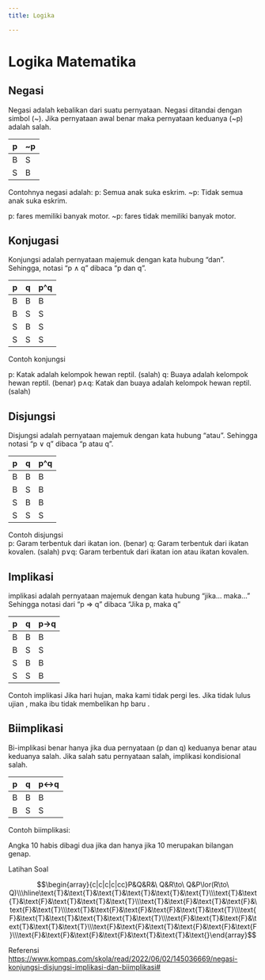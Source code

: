 ```yaml
---
title: Logika 

---
```





# Logika Matematika

## Negasi
Negasi adalah kebalikan dari suatu pernyataan. Negasi ditandai dengan simbol (~). Jika pernyataan awal benar maka pernyataan keduanya (~p) adalah salah.



| p | ~p |
| -------- | -------- | 
| B  |  S|   
| S  |  B|

Contohnya negasi adalah:
p: Semua anak suka eskrim.
~p: Tidak semua anak suka eskrim.

p: fares memiliki banyak motor. 
~p: fares tidak memiliki banyak motor.




## Konjugasi
Konjungsi adalah pernyataan majemuk dengan kata hubung “dan”. Sehingga, notasi “p ∧ q” dibaca “p dan q”.


| p | q | p^q |
| -------- | -------- | -------- |
| B   | B     | B  |
|B    | S     | S  |
|S    | B     | S  |
|S    | S     | S  |

Contoh konjungsi

p: Katak adalah kelompok hewan reptil. (salah) 
q: Buaya adalah kelompok hewan reptil. (benar) 
p∧q: Katak dan buaya adalah kelompok hewan reptil. (salah)

## Disjungsi


Disjungsi adalah pernyataan majemuk dengan kata hubung “atau”. Sehingga notasi “p ∨ q” dibaca “p atau q”.



| p| q | p^q |
| -------- | -------- | -------- |
| B    | B    | B   |
| B    | S    | B   |
| S    | B    | B   |
| S    | S    |S    |

Contoh disjungsi  
p: Garam terbentuk dari ikatan ion. (benar) 
q: Garam terbentuk dari ikatan kovalen. (salah) 
p∨q: Garam terbentuk dari ikatan ion atau ikatan kovalen.


## Implikasi 
implikasi adalah pernyataan majemuk dengan kata hubung “jika… maka…” Sehingga notasi dari “p ⇒ q” dibaca “Jika p, maka q” 



| p | q| p→q |
| -------- | -------- | -------- |
| B   | B   | B  |
| B   | S   | S  |
| S   | B   | B  |
| S   | S   | B  |

Contoh implikasi 
Jika hari hujan, maka kami tidak pergi les. 
Jika tidak lulus ujian , maka ibu tidak membelikan hp baru . 




## Biimplikasi

Bi-implikasi  benar hanya  jika dua pernyataan (p dan q) keduanya benar atau keduanya salah. Jika salah satu pernyataan salah, implikasi kondisional salah.


| p| q | p↔q |
| -------- | -------- | -------- |
| B    | B   | B     |
| B    |S  | S|

Contoh biimplikasi: 

Angka 10 habis dibagi dua jika dan hanya jika 10 merupakan bilangan genap. 


Latihan Soal 

$$\begin{array}{c|c|c|c|cc}P&Q&R&\ Q&R\to\ Q&P\lor(R\to\ Q)\\\hline\text{Т}&\text{Т}&\text{Т}&\text{T}&\text{T}&\text{T}\\\text{Т}&\text{Т}&\text{F}&\text{T}&\text{T}&\text{T}\\\text{T}&\text{F}&\text{T}&\text{F}&\text{F}&\text{T}\\\text{T}&\text{F}&\text{F}&\text{F}&\text{T}&\text{T}\\\text{F}&\text{T}&\text{T}&\text{T}&\text{T}&\text{T}\\\text{F}&\text{T}&\text{F}&\text{T}&\text{T}&\text{T}\\\text{F}&\text{F}&\text{T}&\text{F}&\text{F}&\text{F}\\\text{F}&\text{F}&\text{F}&\text{F}&\text{T}&\text{T}&\text{}\end{array}$$


Referensi 
https://www.kompas.com/skola/read/2022/06/02/145036669/negasi-konjungsi-disjungsi-implikasi-dan-biimplikasi#